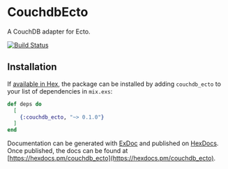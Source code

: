 # CouchdbEcto

A CouchDB adapter for Ecto.


[![Build Status](https://travis-ci.org/byteeasy/couchdb_ecto.svg?branch=master)](https://travis-ci.org/byteeasy/couchdb_ecto)


## Installation

If [available in Hex](https://hex.pm/docs/publish), the package can be installed
by adding `couchdb_ecto` to your list of dependencies in `mix.exs`:

```elixir
def deps do
  [
    {:couchdb_ecto, "~> 0.1.0"}
  ]
end
```

Documentation can be generated with [ExDoc](https://github.com/elixir-lang/ex_doc)
and published on [HexDocs](https://hexdocs.pm). Once published, the docs can
be found at [https://hexdocs.pm/couchdb_ecto](https://hexdocs.pm/couchdb_ecto).

